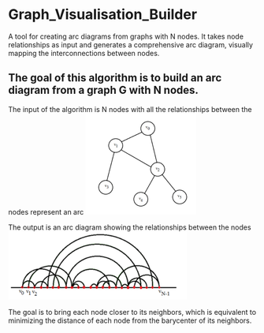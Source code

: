 # Graph_Visualisation_Builder

A tool for creating arc diagrams from graphs with N nodes. It takes node relationships as input and generates a comprehensive arc diagram, visually mapping the interconnections between nodes.
 
## The goal of this algorithm is to build an arc diagram from a graph G with N nodes. 

The input of the algorithm is N nodes with all the relationships between the nodes represent an arc
![interface](input.png)

The output is an arc diagram showing the relationships between the nodes
![interface](output.png)

The goal is to bring each node closer to its neighbors, which is equivalent to minimizing the distance of each node from the barycenter of its neighbors.
